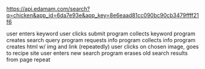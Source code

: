 https://api.edamam.com/search?q=chicken&app_id=6da7e93e&app_key=8e6eaad81cc090bc90cb3479ffff21f6


user enters keyword
user clicks submit
program collects keyword
program creates search query
program requests info
program collects info
program creates html w/ img and link (repeatedly)
user clicks on chosen image, goes to recipe site
user enters new search
program erases old search results from page
repeat